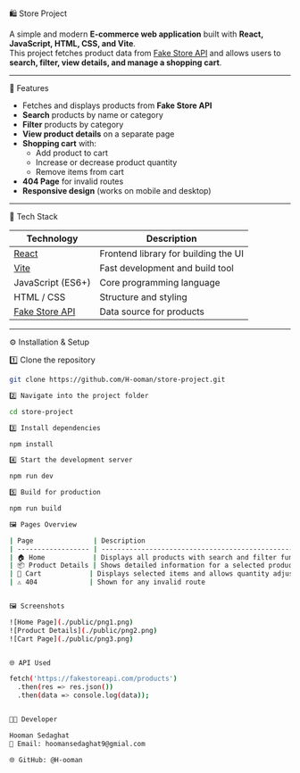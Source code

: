 🛍️ Store Project

A simple and modern **E-commerce web application** built with **React, JavaScript, HTML, CSS, and Vite**.  
This project fetches product data from [Fake Store API](https://fakestoreapi.com/) and allows users to **search, filter, view details, and manage a shopping cart**.

---

 🚀 Features

- Fetches and displays products from **Fake Store API**
- **Search** products by name or category
- **Filter** products by category
- **View product details** on a separate page
- **Shopping cart** with:
  - Add product to cart  
  - Increase or decrease product quantity  
  - Remove items from cart  
- **404 Page** for invalid routes
- **Responsive design** (works on mobile and desktop)

---

 🧩 Tech Stack

| Technology | Description |
|-------------|-------------|
| [React](https://react.dev/) | Frontend library for building the UI |
| [Vite](https://vitejs.dev/) | Fast development and build tool |
| JavaScript (ES6+) | Core programming language |
| HTML / CSS | Structure and styling |
| [Fake Store API](https://fakestoreapi.com/) | Data source for products |

---

⚙️ Installation & Setup

 1️⃣ Clone the repository
```bash
git clone https://github.com/H-ooman/store-project.git

2️⃣ Navigate into the project folder

cd store-project

3️⃣ Install dependencies

npm install

4️⃣ Start the development server

npm run dev

5️⃣ Build for production

npm run build

🖼️ Pages Overview

| Page               | Description                                                |
| ------------------ | ---------------------------------------------------------- |
| 🏠 Home            | Displays all products with search and filter functionality |
| 📦 Product Details | Shows detailed information for a selected product          |
| 🛒 Cart            | Displays selected items and allows quantity adjustments    |
| ⚠️ 404             | Shown for any invalid route                                |


🖼️ Screenshots

![Home Page](./public/png1.png)
![Product Details](./public/png2.png)
![Cart Page](./public/png3.png)


🌐 API Used

fetch('https://fakestoreapi.com/products')
  .then(res => res.json())
  .then(data => console.log(data));


🧑‍💻 Developer

Hooman Sedaghat
📧 Email: hoomansedaghat9@gmial.com

🌐 GitHub: @H-ooman
